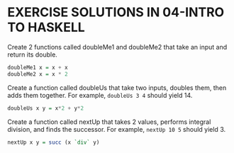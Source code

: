 # EXERCISE SOLUTIONS IN 04-INTRO TO HASKELL

Create 2 functions called doubleMe1 and doubleMe2 that take an input and return its double.

```haskell
doubleMe1 x = x + x
doubleMe2 x = x * 2
```

Create a function called doubleUs that take two inputs, doubles them, then adds them together. For example, `doubleUs 3 4` should yield 14.

```haskell
doubleUs x y = x*2 + y*2
```

Create a function called nextUp that takes 2 values, performs integral division, and finds the successor. For example, `nextUp 10 5` should yield 3.

```haskell
nextUp x y = succ (x `div` y)
```